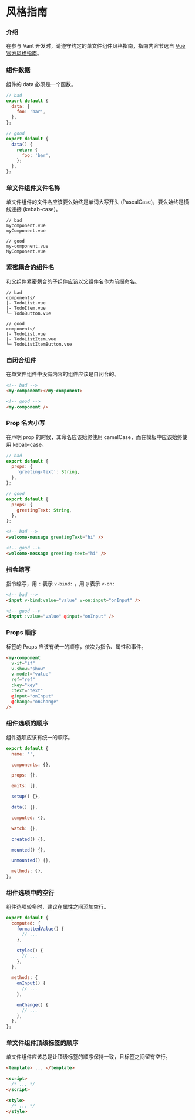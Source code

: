 # 风格指南

### 介绍

在参与 Vant 开发时，请遵守约定的单文件组件风格指南，指南内容节选自 [Vue 官方风格指南](https://v3.cn.vuejs.org/style-guide/)。

### 组件数据

组件的 data 必须是一个函数。

```js
// bad
export default {
  data: {
    foo: 'bar',
  },
};

// good
export default {
  data() {
    return {
      foo: 'bar',
    };
  },
};
```

### 单文件组件文件名称

单文件组件的文件名应该要么始终是单词大写开头 (PascalCase)，要么始终是横线连接 (kebab-case)。

```
// bad
mycomponent.vue
myComponent.vue

// good
my-component.vue
MyComponent.vue
```

### 紧密耦合的组件名

和父组件紧密耦合的子组件应该以父组件名作为前缀命名。

```
// bad
components/
|- TodoList.vue
|- TodoItem.vue
└─ TodoButton.vue

// good
components/
|- TodoList.vue
|- TodoListItem.vue
└─ TodoListItemButton.vue
```

### 自闭合组件

在单文件组件中没有内容的组件应该是自闭合的。

```html
<!-- bad -->
<my-component></my-component>

<!-- good -->
<my-component />
```

### Prop 名大小写

在声明 prop 的时候，其命名应该始终使用 camelCase，而在模板中应该始终使用 kebab-case。

```js
// bad
export default {
  props: {
    'greeting-text': String,
  },
};

// good
export default {
  props: {
    greetingText: String,
  },
};
```

```html
<!-- bad -->
<welcome-message greetingText="hi" />

<!-- good -->
<welcome-message greeting-text="hi" />
```

### 指令缩写

指令缩写，用 `:` 表示 `v-bind:` ，用 `@` 表示 `v-on:`

```html
<!-- bad -->
<input v-bind:value="value" v-on:input="onInput" />

<!-- good -->
<input :value="value" @input="onInput" />
```

### Props 顺序

标签的 Props 应该有统一的顺序，依次为指令、属性和事件。

```html
<my-component
  v-if="if"
  v-show="show"
  v-model="value"
  ref="ref"
  :key="key"
  :text="text"
  @input="onInput"
  @change="onChange"
/>
```

### 组件选项的顺序

组件选项应该有统一的顺序。

```js
export default {
  name: '',

  components: {},

  props: {},

  emits: [],

  setup() {},

  data() {},

  computed: {},

  watch: {},

  created() {},

  mounted() {},

  unmounted() {},

  methods: {},
};
```

### 组件选项中的空行

组件选项较多时，建议在属性之间添加空行。

```js
export default {
  computed: {
    formattedValue() {
      // ...
    },

    styles() {
      // ...
    },
  },

  methods: {
    onInput() {
      // ...
    },

    onChange() {
      // ...
    },
  },
};
```

### 单文件组件顶级标签的顺序

单文件组件应该总是让顶级标签的顺序保持一致，且标签之间留有空行。

```html
<template> ... </template>

<script>
  /* ... */
</script>

<style>
  /* ... */
</style>
```
